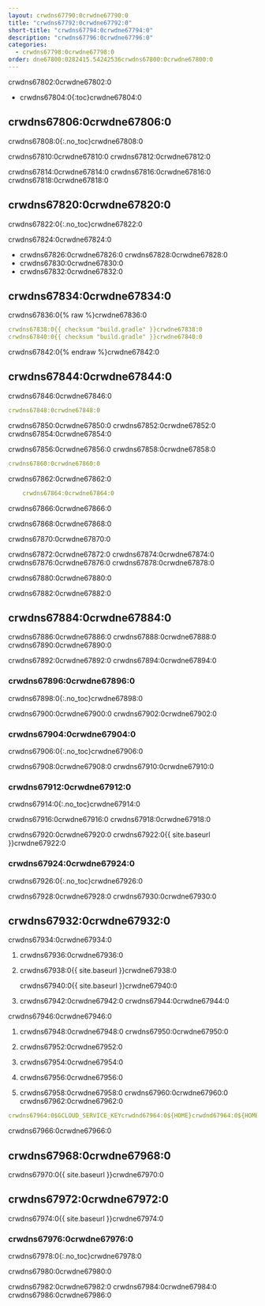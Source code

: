 ```yaml
---
layout: crwdns67790:0crwdne67790:0
title: "crwdns67792:0crwdne67792:0"
short-title: "crwdns67794:0crwdne67794:0"
description: "crwdns67796:0crwdne67796:0"
categories:
  - crwdns67798:0crwdne67798:0
order: dne67800:0282415.54242536crwdns67800:0crwdne67800:0
---
```

crwdns67802:0crwdne67802:0

- crwdns67804:0{:toc}crwdne67804:0

## crwdns67806:0crwdne67806:0

crwdns67808:0{:.no_toc}crwdne67808:0

crwdns67810:0crwdne67810:0 crwdns67812:0crwdne67812:0

crwdns67814:0crwdne67814:0 crwdns67816:0crwdne67816:0 crwdns67818:0crwdne67818:0

## crwdns67820:0crwdne67820:0

crwdns67822:0{:.no_toc}crwdne67822:0

crwdns67824:0crwdne67824:0

- crwdns67826:0crwdne67826:0 crwdns67828:0crwdne67828:0
- crwdns67830:0crwdne67830:0
- crwdns67832:0crwdne67832:0

## crwdns67834:0crwdne67834:0

crwdns67836:0{% raw %}crwdne67836:0

```yaml
crwdns67838:0{{ checksum "build.gradle" }}crwdne67838:0
crwdns67840:0{{ checksum "build.gradle" }}crwdne67840:0
```

crwdns67842:0{% endraw %}crwdne67842:0

## crwdns67844:0crwdne67844:0

crwdns67846:0crwdne67846:0

```yaml
crwdns67848:0crwdne67848:0
```

crwdns67850:0crwdne67850:0 crwdns67852:0crwdne67852:0 crwdns67854:0crwdne67854:0

crwdns67856:0crwdne67856:0 crwdns67858:0crwdne67858:0

```yaml
crwdns67860:0crwdne67860:0
```

crwdns67862:0crwdne67862:0

```yaml
    crwdns67864:0crwdne67864:0
```

crwdns67866:0crwdne67866:0

crwdns67868:0crwdne67868:0

crwdns67870:0crwdne67870:0

crwdns67872:0crwdne67872:0 crwdns67874:0crwdne67874:0 crwdns67876:0crwdne67876:0 crwdns67878:0crwdne67878:0

crwdns67880:0crwdne67880:0

crwdns67882:0crwdne67882:0

## crwdns67884:0crwdne67884:0

crwdns67886:0crwdne67886:0 crwdns67888:0crwdne67888:0 crwdns67890:0crwdne67890:0

crwdns67892:0crwdne67892:0 crwdns67894:0crwdne67894:0

### crwdns67896:0crwdne67896:0

crwdns67898:0{:.no_toc}crwdne67898:0

crwdns67900:0crwdne67900:0 crwdns67902:0crwdne67902:0

### crwdns67904:0crwdne67904:0

crwdns67906:0{:.no_toc}crwdne67906:0

crwdns67908:0crwdne67908:0 crwdns67910:0crwdne67910:0

### crwdns67912:0crwdne67912:0

crwdns67914:0{:.no_toc}crwdne67914:0

crwdns67916:0crwdne67916:0 crwdns67918:0crwdne67918:0

crwdns67920:0crwdne67920:0 crwdns67922:0{{ site.baseurl }}crwdne67922:0

### crwdns67924:0crwdne67924:0

crwdns67926:0{:.no_toc}crwdne67926:0

crwdns67928:0crwdne67928:0 crwdns67930:0crwdne67930:0

## crwdns67932:0crwdne67932:0

crwdns67934:0crwdne67934:0

1. crwdns67936:0crwdne67936:0

2. crwdns67938:0{{ site.baseurl }}crwdne67938:0
    
    crwdns67940:0{{ site.baseurl }}crwdne67940:0

3. crwdns67942:0crwdne67942:0 crwdns67944:0crwdne67944:0

crwdns67946:0crwdne67946:0

1. crwdns67948:0crwdne67948:0 crwdns67950:0crwdne67950:0

2. crwdns67952:0crwdne67952:0

3. crwdns67954:0crwdne67954:0

4. crwdns67956:0crwdne67956:0

5. crwdns67958:0crwdne67958:0 crwdns67960:0crwdne67960:0 crwdns67962:0crwdne67962:0

```yaml
crwdns67964:0$GCLOUD_SERVICE_KEYcrwdnd67964:0${HOME}crwdnd67964:0${HOME}crwdnd67964:0${GOOGLE_PROJECT_ID}crwdnd67964:0${GOOGLE_PROJECT_ID}crwdnd67964:0[BUCKET_NAME]crwdnd67964:0[OBJECT_NAME]crwdnd67964:0${CIRCLE_ARTIFACTS}crwdne67964:0
```

crwdns67966:0crwdne67966:0

## crwdns67968:0crwdne67968:0

crwdns67970:0{{ site.baseurl }}crwdne67970:0

## crwdns67972:0crwdne67972:0

crwdns67974:0{{ site.baseurl }}crwdne67974:0

### crwdns67976:0crwdne67976:0

crwdns67978:0{:.no_toc}crwdne67978:0

crwdns67980:0crwdne67980:0

crwdns67982:0crwdne67982:0 crwdns67984:0crwdne67984:0 crwdns67986:0crwdne67986:0